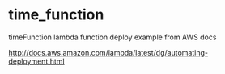 # time_function
timeFunction lambda function deploy example from AWS docs

<http://docs.aws.amazon.com/lambda/latest/dg/automating-deployment.html>
